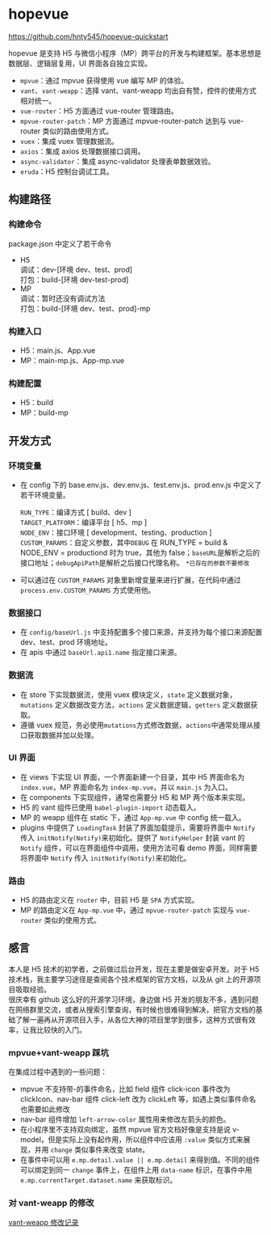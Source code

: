 # hopevue

https://github.com/hnty545/hopevue-quickstart

hopevue 是支持 H5 与微信小程序（MP）跨平台的开发与构建框架。基本思想是数据层、逻辑层复用，UI 界面各自独立实现。

- `mpvue`：通过 mpvue 获得使用 vue 编写 MP 的体验。
- `vant`、`vant-weapp`：选择 vant、vant-weapp 均出自有赞，控件的使用方式相对统一。
- `vue-router`：H5 方面通过 vue-router 管理路由。
- `mpvue-router-patch`：MP 方面通过 mpvue-router-patch 达到与 vue-router 类似的路由使用方式。
- `vuex`：集成 vuex 管理数据流。
- `axios`：集成 axios 处理数据接口调用。
- `async-validator`：集成 async-validator 处理表单数据效验。
- `eruda`：H5 控制台调试工具。

## 构建路径

### 构建命令

package.json 中定义了若干命令

- H5  
  调试：dev-[环境 dev、test、prod]  
  打包：build-[环境 dev-test-prod]
- MP  
  调试：暂时还没有调试方法  
  打包：build-[环境 dev、test、prod]-mp

### 构建入口

- H5：main.js、App.vue
- MP：main-mp.js、App-mp.vue

### 构建配置

- H5：build
- MP：build-mp

## 开发方式

### 环境变量

- 在 config 下的 base.env.js、dev.env.js、test.env.js、prod.env.js 中定义了若干环境变量。

  `RUN_TYPE`：编译方式 [ build、dev ]  
  `TARGET_PLATFORM`：编译平台 [ h5、mp ]  
  `NODE_ENV`：接口环境 [ development、testing、production ]  
  `CUSTOM_PARAMS`：自定义参数，其中`DEBUG` 在 RUN_TYPE = build & NODE_ENV = productiond 时为 true，其他为 false；`baseURL`是解析之后的接口地址；`debugApiPath`是解析之后接口代理名称。
  `*已存在的参数不要修改`

- 可以通过在 `CUSTOM_PARAMS` 对象里新增变量来进行扩展，在代码中通过 `process.env.CUSTOM_PARAMS` 方式使用他。

### 数据接口

- 在 `config/baseUrl.js` 中支持配置多个接口来源，并支持为每个接口来源配置 dev、test、prod 环境地址。
- 在 apis 中通过 `baseUrl.api1.name` 指定接口来源。

### 数据流

- 在 store 下实现数据流，使用 vuex 模块定义，`state` 定义数据对象，`mutations` 定义数据改变方法，`actions` 定义数据逻辑，`getters` 定义数据获取。
- 遵循 vuex 规范，务必使用`mutations`方式修改数据，`actions`中通常处理从接口获取数据并加以处理。

### UI 界面

- 在 views 下实现 UI 界面，一个界面新建一个目录，其中 H5 界面命名为 `index.vue`，MP 界面命名为 `index-mp.vue`，并以 `main.js` 为入口。
- 在 components 下实现组件，通常也需要分 H5 和 MP 两个版本来实现。
- H5 的 vant 组件已使用 `babel-plugin-import` 动态载入。
- MP 的 weapp 组件在 static 下，通过 `App-mp.vue` 中 config 统一载入。
- plugins 中提供了 `LoadingTask` 封装了界面加载提示，需要将界面中 `Notify` 传入 `initNotify(Notify)`来初始化。提供了 `NotifyHelper` 封装 vant 的 `Notify` 组件，可以在界面组件中调用，使用方法可看 demo 界面，同样需要将界面中 `Notify` 传入 `initNotify(Notify)`来初始化。

### 路由

- H5 的路由定义在 `router` 中，目前 H5 是 `SPA` 方式实现。
- MP 的路由定义在 `App-mp.vue` 中，通过 `mpvue-router-patch` 实现与 `vue-router` 类似的使用方式。

## 感言

本人是 H5 技术的初学者，之前做过后台开发，现在主要是做安卓开发。对于 H5 技术栈，我主要学习途径是查阅各个技术框架的官方文档，以及从 git 上的开源项目吸取经验。  
很庆幸有 github 这么好的开源学习环境，身边做 H5 开发的朋友不多，遇到问题在网络群里交流，或者从搜索引擎查询，有时候也很难得到解决，把官方文档的基础了解一遍再从开源项目入手，从各位大神的项目里学到很多，这种方式很有效率，让我比较快的入门。

### mpvue+vant-weapp 踩坑

在集成过程中遇到的一些问题：

- mpvue 不支持带-的事件命名，比如 field 组件 click-icon 事件改为 clickIcon、nav-bar 组件 click-left 改为 clickLeft 等，如遇上类似事件命名也需要如此修改
- nav-bar 组件增加 `left-arrow-color` 属性用来修改左箭头的颜色。
- 在小程序里不支持双向绑定，虽然 mpvue 官方文档好像是支持是说 v-model，但是实际上没有起作用，所以组件中应该用 `:value` 类似方式来展现，并用 `change` 类似事件来改变 state。
- 在事件中可以用 `e.mp.detail.value || e.mp.detail` 来得到值。不同的组件可以绑定到同一 `change` 事件上，在组件上用 `data-name` 标识，在事件中用 `e.mp.currentTarget.dataset.name` 来获取标识。

### 对 vant-weapp 的修改

[vant-weapp 修改记录](./vant-weapp修改记录.md)
